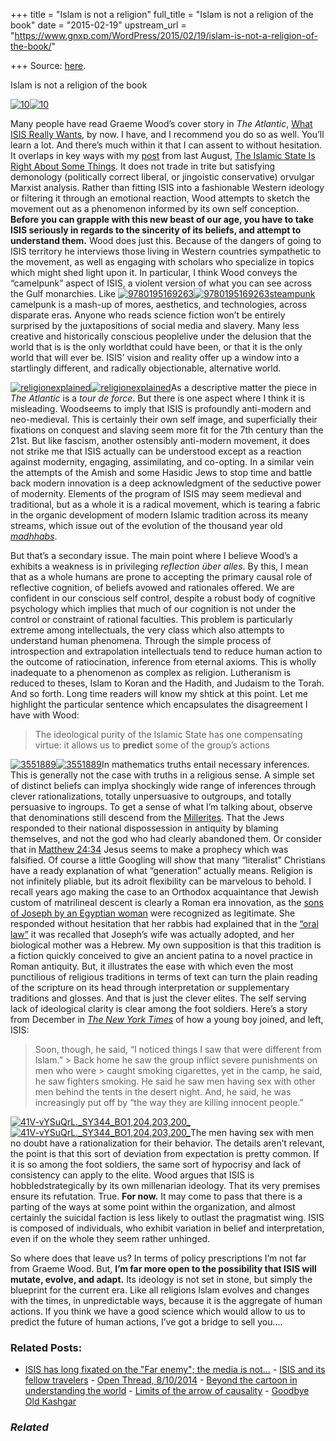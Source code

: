 +++
title = "Islam is not a religion"
full_title = "Islam is not a religion of the book"
date = "2015-02-19"
upstream_url = "https://www.gnxp.com/WordPress/2015/02/19/islam-is-not-a-religion-of-the-book/"

+++
Source: [here](https://www.gnxp.com/WordPress/2015/02/19/islam-is-not-a-religion-of-the-book/).

Islam is not a religion of the book

[![10](https://i0.wp.com/www.unz.com/wp-content/uploads/2015/02/10.jpg?resize=460%2C298)![10](https://i0.wp.com/www.unz.com/wp-content/uploads/2015/02/10.jpg?resize=460%2C298)](https://www.amazon.com/exec/obidos/ASIN/B0080K3RDO/geneexpressio-20)

Many people have read Graeme Wood’s cover story in *The Atlantic*, [What ISIS Really Wants](http://www.theatlantic.com/features/archive/2015/02/what-isis-really-wants/384980/), by now. I have, and I recommend you do so as well. You’ll learn a lot. And there’s much within it that I can assent to without hesitation. It overlaps in key ways with my [post](http://www.unz.com/gnxp/the-islamic-state-is-right-about-some-things/) from last August, [The Islamic State Is Right About Some Things](http://www.unz.com/gnxp/the-islamic-state-is-right-about-some-things/). It does not trade in trite but satisfying demonology (politically correct liberal, or jingoistic conservative) orvulgar Marxist analysis. Rather than fitting ISIS into a fashionable Western ideology or filtering it through an emotional reaction, Wood attempts to sketch the movement out as a phenomenon informed by its own self conception. **Before you can grapple with this new beast of our age, you have to take ISIS seriously in regards to the sincerity of its beliefs, and attempt to understand them.** Wood does just this. Because of the dangers of going to ISIS territory he interviews those living in Western countries sympathetic to the movement, as well as engaging with scholars who specialize in topics which might shed light upon it. In particular, I think Wood conveys the “camelpunk” aspect of ISIS, a violent version of what you can see across the Gulf monarchies. Like [![9780195169263](https://i0.wp.com/www.unz.com/wp-content/uploads/2015/02/9780195169263.jpg?resize=165%2C240)![9780195169263](https://i0.wp.com/www.unz.com/wp-content/uploads/2015/02/9780195169263.jpg?resize=165%2C240)](https://www.amazon.com/exec/obidos/ASIN/0195169263/geneexpressio-20/)[steampunk](https://en.wikipedia.org/wiki/Steampunk) camelpunk is a mash-up of mores, aesthetics, and technologies, across disparate eras. Anyone who reads science fiction won’t be entirely surprised by the juxtapositions of social media and slavery. Many less creative and historically conscious peoplelive under the delusion that the world that is is the only worldthat could have been, or that it is the only world that will ever be. ISIS’ vision and reality offer up a window into a startlingly different, and radically objectionable, alternative world.

[![religionexplained](https://i0.wp.com/www.unz.com/wp-content/uploads/2015/02/religionexplained.jpg?resize=186%2C289)![religionexplained](https://i0.wp.com/www.unz.com/wp-content/uploads/2015/02/religionexplained.jpg?resize=186%2C289)](https://www.amazon.com/exec/obidos/ASIN/0465006965/geneexpressio-20)As a descriptive matter the piece in *The Atlantic* is a *tour de force*. But there is one aspect where I think it is misleading. Woodseems to imply that ISIS is profoundly anti-modern and neo-medieval. This is certainly their own self image, and superficially their fixations on conquest and slaving seem more fit for the 7th century than the 21st. But like fascism, another ostensibly anti-modern movement, it does not strike me that ISIS actually can be understood except as a reaction against modernity, engaging, assimilating, and co-opting. In a similar vein the attempts of the Amish and some Hasidic Jews to stop time and battle back modern innovation is a deep acknowledgment of the seductive power of modernity. Elements of the program of ISIS may seem medieval and traditional, but as a whole it is a radical movement, which is tearing a fabric in the organic development of modern Islamic tradition across its meany streams, which issue out of the evolution of the thousand year old *[madhhabs](https://en.wikipedia.org/wiki/Madhhab#Ancient_schools_of_law)*.

But that’s a secondary issue. The main point where I believe Wood’s a exhibits a weakness is in privileging *reflection über alles*. By this, I mean that as a whole humans are prone to accepting the primary causal role of reflective cognition, of beliefs avowed and rationales offered. We are confident in our conscious self control, despite a robust body of cognitive psychology which implies that much of our cognition is not under the control or constraint of rational faculties. This problem is particularly extreme among intellectuals, the very class which also attempts to understand human phenomena. Through the simple process of introspection and extrapolation intellectuals tend to reduce human action to the outcome of ratiocination, inference from eternal axioms. This is wholly inadequate to a phenomenon as complex as religion. Lutheranism is reduced to theses, Islam to Koran and the Hadith, and Judaism to the Torah. And so forth. Long time readers will know my shtick at this point. Let me highlight the particular sentence which encapsulates the disagreement I have with Wood:

> The ideological purity of the Islamic State has one compensating virtue: it allows us to **predict** some of the group’s actions

[![3551889](https://i0.wp.com/www.unz.com/wp-content/uploads/2015/02/3551889.jpg?resize=138%2C200)![3551889](https://i0.wp.com/www.unz.com/wp-content/uploads/2015/02/3551889.jpg?resize=138%2C200)](https://www.amazon.com/exec/obidos/ASIN/B0058RTMXG/geneexpressio-20)In mathematics truths entail necessary inferences. This is generally not the case with truths in a religious sense. A simple set of distinct beliefs can implya shockingly wide range of inferences through clever rationalizations, totally unpersuasive to outgroups, and totally persuasive to ingroups. To get a sense of what I’m talking about, observe that denominations still descend from the [Millerites](https://en.wikipedia.org/wiki/Millerism#Post_.27Great_Disappointment.27_Millerism). That the Jews responded to their national dispossession in antiquity by blaming themselves, and not the god who had clearly abandoned them. Or consider that in [Matthew 24:34](https://www.kingjamesbibleonline.org/Matthew-Chapter-24/) Jesus seems to make a prophecy which was falsified. Of course a little Googling will show that many “literalist” Christians have a ready explanation of what “generation” actually means. Religion is not infinitely pliable, but its adroit flexibility can be marvelous to behold. I recall years ago making the case to an Orthodox acquaintance that Jewish custom of matrilineal descent is clearly a Roman era innovation, as the [sons of Joseph by an Egyptian woman](https://en.wikipedia.org/wiki/Tribe_of_Joseph) were recognized as legitimate. She responded without hesitation that her rabbis had explained that in the [“oral law”](https://en.wikipedia.org/wiki/Asenath#Rabbinical_literature) it was recalled that Joseph’s wife was actually adopted, and her biological mother was a Hebrew. My own supposition is that this tradition is a fiction quickly conceived to give an ancient patina to a novel practice in Roman antiquity. But, it illustrates the ease with which even the most punctilious of religious traditions in terms of text can turn the plain reading of the scripture on its head through interpretation or supplementary traditions and glosses. And that is just the clever elites. The self serving lack of ideological clarity is clear among the foot soldiers. Here’s a story from December in *[The New York Times](http://www.nytimes.com/2014/12/27/world/middleeast/syria-isis-recruits-teenagers-as-suicide-bombers.html)* of how a young boy joined, and left, ISIS:

> Soon, though, he said, “I noticed things I saw that were different from Islam.” >
> Back home he saw the group inflict severe punishments on men who were > caught smoking cigarettes, yet in the camp, he said, he saw fighters smoking. He said he saw men having sex with other men behind the tents in the desert night. And, he said, he was increasingly put off by “the way they are killing innocent people.”

[![41V-vYSuQrL.\_SY344_BO1,204,203,200\_](https://i0.wp.com/www.unz.com/wp-content/uploads/2015/02/41V-vYSuQrL._SY344_BO1204203200_-200x300.jpg?resize=200%2C300)![41V-vYSuQrL.\_SY344_BO1,204,203,200\_](https://i0.wp.com/www.unz.com/wp-content/uploads/2015/02/41V-vYSuQrL._SY344_BO1204203200_-200x300.jpg?resize=200%2C300)](https://www.amazon.com/exec/obidos/ASIN/B00DQMWSUY/geneexpressio-20)The men having sex with men no doubt have a rationalization for their behavior. The details aren’t relevant, the point is that this sort of deviation from expectation is pretty common. If it is so among the foot soldiers, the same sort of hypocrisy and lack of consistency can apply to the elite. Wood argues that ISIS is hobbledstrategically by its own millenarian ideology. That its very premises ensure its refutation. True. **For now.** It may come to pass that there is a parting of the ways at some point within the organization, and almost certainly the suicidal faction is less likely to outlast the pragmatist wing. ISIS is composed of individuals, who exhibit variation in belief and interpretation, even if on the whole they seem rather unhinged.

So where does that leave us? In terms of policy prescriptions I’m not far from Graeme Wood. But, **I’m far more open to the possibility that ISIS will mutate, evolve, and adapt.** Its ideology is not set in stone, but simply the blueprint for the current era. Like all religions Islam evolves and changes with the times, in unpredictable ways, because it is the aggregate of human actions. If you think we have a good science which would allow to us to predict the future of human actions, I’ve got a bridge to sell you….

### Related Posts:

- [ISIS has long fixated on the "Far enemy"; the media is
  not…](https://www.gnxp.com/WordPress/2016/03/29/isis-has-long-fixated-on-the-far-enemy-the-media-is-not-doing-their-job/) - [ISIS and its fellow
  travelers](https://www.gnxp.com/WordPress/2014/10/04/isis-and-its-fellow-travelers/) - [Open Thread,
  8/10/2014](https://www.gnxp.com/WordPress/2014/08/10/open-thread-8102014/) - [Beyond the cartoon in understanding the
  world](https://www.gnxp.com/WordPress/2014/11/14/beyond-the-cartoon-in-understanding-the-world/) - [Limits of the arrow of
  causality](https://www.gnxp.com/WordPress/2014/09/16/limits-of-the-arrow-of-causality/) - [Goodbye Old
  Kashgar](https://www.gnxp.com/WordPress/2009/05/27/goodbye-old-kashgar/)

### *Related*

[](https://www.addtoany.com/add_to/facebook?linkurl=https%3A%2F%2Fwww.gnxp.com%2FWordPress%2F2015%2F02%2F19%2Fislam-is-not-a-religion-of-the-book%2F&linkname=Islam%20is%20not%20a%20religion%20of%20the%20book "Facebook")[](https://www.addtoany.com/add_to/twitter?linkurl=https%3A%2F%2Fwww.gnxp.com%2FWordPress%2F2015%2F02%2F19%2Fislam-is-not-a-religion-of-the-book%2F&linkname=Islam%20is%20not%20a%20religion%20of%20the%20book "Twitter")[](https://www.addtoany.com/add_to/email?linkurl=https%3A%2F%2Fwww.gnxp.com%2FWordPress%2F2015%2F02%2F19%2Fislam-is-not-a-religion-of-the-book%2F&linkname=Islam%20is%20not%20a%20religion%20of%20the%20book "Email")[](https://www.addtoany.com/share)
